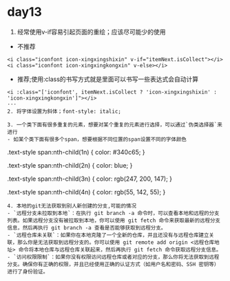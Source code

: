 # day13
1. 经常使用v-if容易引起页面的重绘；应该尽可能少的使用
- 不推荐
```
<i class="iconfont icon-xingxingshixin" v-if="itemNext.isCollect"></i>
<i class="iconfont icon-xingxingkongxin" v-else></i>
```
- 推荐;使用:class的书写方式就是里面可以书写一些表达式会自动计算
```
<i :class="['iconfont', itemNext.isCollect ? 'icon-xingxingshixin' : 'icon-xingxingkongxin']"></i>
···
2. 将字体设置为斜体；font-style: italic;

3. 一个类下面有很多重复的元素，想要对某个重复的元素进行选择，可以通过`伪类选择器`来进行
- 如某个类下面有很多个span，想要根据不同位置的span设置不同的字体颜色
```
.text-style span:nth-child(1n) {
          color: #340c65;
}

.text-style span:nth-child(2n) {
    color: blue;
}

.text-style span:nth-child(3n) {
    color: rgb(247, 200, 147);
}

.text-style span:nth-child(4n) {
    color: rgb(55, 142, 55);
}
```
4. 本地的git无法获取到别人新创建的分支,可能的情况
- `远程分支未拉取到本地`：在执行 git branch -a 命令时，可以查看本地和远程的分支列表。如果远程分支没有被拉取到本地，你可以使用 git fetch 命令来获取最新的远程分支信息，然后再执行 git branch -a 查看是否能够获取到远程分支。
- `远程仓库未关联`：如果你在本地克隆了一个全新的仓库，并且还没有与远程仓库建立关联，那么你是无法获取到远程分支的。你可以使用 git remote add origin <远程仓库地址> 命令将本地仓库与远程仓库关联起来，然后再执行 git fetch 命令获取远程分支信息。
- `访问权限限制`：如果你没有权限访问远程仓库或者对应的分支，那么你将无法获取到远程分支。确保你有正确的权限，并且已经使用正确的认证方式（如用户名和密码、SSH 密钥等）进行了身份验证。



